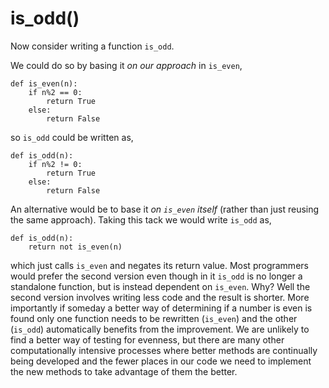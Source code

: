 # is_odd()

Now consider writing a function `is_odd`.

We could do so by basing it *on our approach* in `is_even`,

    def is_even(n):
        if n%2 == 0:
            return True
        else:
            return False

so `is_odd` could be written as,

    def is_odd(n):
        if n%2 != 0:
            return True
        else:
            return False

An alternative would be to base it *on `is_even` itself* (rather than
just reusing the same approach). Taking this tack we would
write `is_odd` as,

    def is_odd(n):
        return not is_even(n)

which just calls `is_even` and negates its return value. Most
programmers would prefer the second version even though in
it `is_odd` is no longer a standalone function, but is instead dependent
on `is_even`. Why? Well the second version involves writing less code
and the result is shorter. More importantly if someday a better way of
determining if a number is even is found only one function needs to be
rewritten (`is_even`) and the other (`is_odd`) automatically benefits
from the improvement. We are unlikely to find a better way of testing
for evenness, but there are many other computationally intensive
processes where better methods are continually being developed and the
fewer places in our code we need to implement the new methods to take
advantage of them the better.
